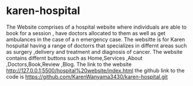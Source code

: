 # karen-hospital
The Website comprises of a hospital website where individuals are able to book for a session , have doctors allocated to them as well as get ambulances in the case of a n emergency case.
The websitte is for Karen hospuital having a range of doctorrs that specializes in differnt areas such as surgery ,delivery and treatment and diagnosis of cancer.
The website contains differnt buttons such as Home,Services ,About ,Doctors,Book,Review ,Blog.
The link to the website http://127.0.0.1:5500/hospital%20website/index.html
the github link to the code is https://github.com/KarenWanyama3430/karen-hospital.git
